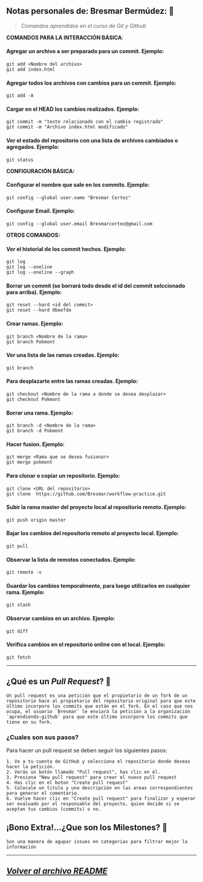 ## **Notas personales de: Bresmar Bermúdez**: 📌
>*Comandos aprendidos en el curso de Git y Github*

**COMANDOS PARA LA INTERACCIÓN BÁSICA**:

#### Agregar un archivo a ser preparado para un commit. Ejemplo:
```Shell
git add <Nombre del archivo>
git add index.html
```
#### Agregar todos los archivos con cambios para un commit. Ejemplo:
```Shell
git add -A
```
#### Cargar en el HEAD los cambios realizados. Ejemplo:
```Shell
git commit -m "texto relacionado con el cambio registrado"
git commit -m "Archivo index.html modificado"
```
#### Ver el estado del repositorio con una lista de archivos cambiados o agregados. Ejemplo:
```Shell
git status
```

**CONFIGURACIÓN BÁSICA:**

#### Configurar el nombre que sale en los commits. Ejemplo:
```Shell
git config --global user.name "Bresmar Cortez"
```
#### Configurar Email. Ejemplo:
```Shell
git config --global user.email Bresmarcortez@gmail.com
```

**OTROS COMANDOS:**

#### Ver el historial de los commit hechos. Ejemplo:
```Shell
git log
git log --oneline
git log --oneline --graph
```
#### Borrar un commit (se borrará todo desde el id del commit selccionado para arriba). Ejemplo:
```Shell
git reset --hard <id del commit>
git reset --hard 0beefde
```
#### Crear ramas. Ejemplo:
```Shell
git branch <Nombre de la rama>
git branch Pokmont
```
#### Ver una lista de las ramas creadas. Ejemplo:
```Shell
git branch
```
#### Para desplazarte entre las ramas creadas. Ejemplo:
```Shell
git checkout <Nombre de la rama a donde se desea desplazar>
git checkout Pokmont  
```
#### Borrar una rama. Ejemplo:
```Shell
git branch -d <Nombre de la rama>
git branch -d Pokmont
```
#### Hacer fusion. Ejemplo:
```Shell
git merge <Rama que se desea fusionar>
git merge pokmont
```
#### Para clonar o copiar un repositorio. Ejemplo:
```Shell
git clone <URL del repositorio>
git clone  https://github.com/Bresmar/workflow-practice.git
```
#### Subir la rama master del proyecto local al repositorio remoto. Ejemplo:
```Shell
git push origin master
```
#### Bajar los cambios del repositorio remoto al proyecto local. Ejemplo:
```Shell
git pull
```
#### Observar la lista de remotos conectados. Ejemplo:
```Shell
git remote -v
```
#### Guardar los cambios temporalmente, para luego utilizarlos en cualquier rama. Ejemplo:
```Shell
git stash
```
#### Observar cambios en un archivo. Ejemplo:
```Shell
git diff
```
#### Verifica cambios en el repositorio online con el local. Ejemplo:
```Shell
git fetch
```
----------------------------------------------------------------------------------
## ¿Qué es un ***Pull Request***? 📌

```Shell
Un pull request es una petición que el propietario de un fork de un repositorio hace al propietario del repositorio original para que este último incorpore los commits que están en el fork. En el caso que nos ocupa, el usuario `Bresmar` le enviará la petición a la organización `aprendiendo-github` para que este último incorpore los commits que tiene en su fork.
```
### ¿Cuales son sus pasos?
Para hacer un pull request se deben seguir los siguientes pasos:
```Shell
1. Ve a tu cuenta de GitHub y selecciona el repositorio donde deseas hacer la petición.
2. Verás un botón llamado "Pull request", has clic en él.
3. Presiona "New pull request" para crear el nuevo pull request
4. Has clic en el boton "Create pull request"
5. Colocale un titulo y una descripción en las areas correspondientes para generar el comentario.
6. Vuelve hacer clic en "Create pull request" para finalizar y esperar ser evaluado por el responsable del proyecto, quien decide si se aceptan tus cambios (commits) o no.
```

## ¡Bono Extra!...¿Que son los Milestones? 🎁
```Shell
Son una manera de agupar issues en categorias para filtrar mejor la información
```
--------------------------------------------------

***[Volver al archivo README](README.md)***
--------------------------------------------------
